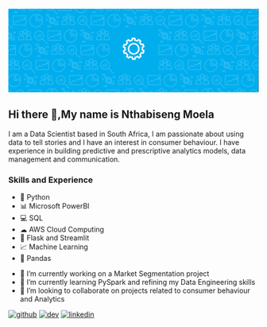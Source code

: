 ![Data Science & Consumer Insights ](https://github.com/NthabisengMoela/NthabisengMoela/blob/main/Banner.gif)

## Hi there 👋,My name is Nthabiseng Moela

I am a Data Scientist based in South Africa, I am passionate about using data to tell stories and I have an interest in consumer behaviour. I have experience in building predictive and prescriptive analytics models, data management and communication.

### Skills and Experience
* 🐍 Python
* 📊 Microsoft PowerBI
* 💻 SQL
* ☁ AWS Cloud Computing
* 📱 Flask and Streamlit
* 📈 Machine Learning
* 🐼 Pandas

- 🔭 I’m currently working on a Market Segmentation project 
- 🌱 I’m currently learning PySpark and refining my Data Engineering skills 
- 👯 I’m looking to collaborate on projects related to consumer behaviour and Analytics 


[<img src='https://cdn.jsdelivr.net/npm/simple-icons@3.0.1/icons/github.svg' alt='github' height='40'>](https://github.com/NthabisengMoela)  [<img src='https://cdn.jsdelivr.net/npm/simple-icons@3.0.1/icons/dev-dot-to.svg' alt='dev' height='40'>](https://dev.to/NthabisengMoela)  [<img src='https://cdn.jsdelivr.net/npm/simple-icons@3.0.1/icons/linkedin.svg' alt='linkedin' height='40'>](https://www.linkedin.com/in/nthabisengmoela/)  







